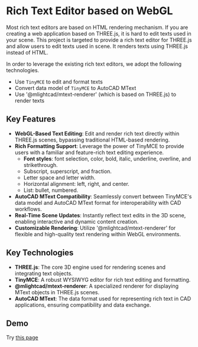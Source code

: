 # Rich Text Editor based on WebGL

Most rich text editors are based on HTML rendering mechanism. If you are creating a web application based on THREE.js, it is hard to edit texts used in your scene. This project is targeted to provide a rich text editor for THREE.js and allow users to edit texts used in scene. It renders texts using THREE.js instead of HTML.

In order to leverage the existing rich text editors, we adopt the following technologies.

- Use `TinyMCE` to edit and format texts
- Convert data model of `TinyMCE` to AutoCAD MText
- Use '@mlightcad/mtext-renderer' (which is based on THREE.js) to render texts

## Key Features

- **WebGL-Based Text Editing**: Edit and render rich text directly within THREE.js scenes, bypassing traditional HTML-based rendering.
- **Rich Formatting Support**: Leverage the power of TinyMCE to provide users with a familiar and feature-rich text editing experience.
  - **Font styles**: font selection, color, bold, italic, underline, overline, and strikethrough.
  - Subscript, superscript, and fraction.
  - Letter space and letter width.
  - Horizontal alignment: left, right, and center.
  - List: bullet, numbered.
- **AutoCAD MText Compatibility**: Seamlessly convert between TinyMCE's data model and AutoCAD MText format for interoperability with CAD workflows.
- **Real-Time Scene Updates**: Instantly reflect text edits in the 3D scene, enabling interactive and dynamic content creation.
- **Customizable Rendering**: Utilize '@mlightcad/mtext-renderer' for flexible and high-quality text rendering within WebGL environments.

## Key Technologies

- **THREE.js**: The core 3D engine used for rendering scenes and integrating text objects.
- **TinyMCE**: A robust WYSIWYG editor for rich text editing and formatting.
- **@mlightcad/mtext-renderer**: A specialized renderer for displaying MText objects in THREE.js scenes.
- **AutoCAD MText**: The data format used for representing rich text in CAD applications, ensuring compatibility and data exchange.

## Demo

Try [this page](https://mlight-lee.github.io/mtext-editor/)
